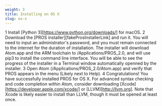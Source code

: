 ```yaml
---
weight: 3
title: Installing on OS X
slug: os-x
---
```


1 Install [Python 3][https://www.python.org/downloads/] for macOS.
2 Download the [PROS installer][fakeProsInstallerLink] and run it. You will need to input an administrator's password, and you must remain connected to the internet for the duration of installation. The installer will download Atom.app and the ARM toolchain to /Applications/PROS_2.0, and will use pip3 to install the command line interface. You will be able to see the progress of the installer in a Terminal window automatically openned by the installer. 
3 Open Atom (/Applications/PROS_2.0/Atom.app) and verify that PROS appears in the menu (Likely next to Help). 
4 Congratulations! You have successfully installed PROS for OS X. For advanced syntax checking and code completion within Atom, consider downloading [Xcode][https://developer.apple.com/xcode/] or [LLVM][http://llvm.org]. Note that Xcode is likely easier to install than LLVM, though it must be opened at least once.
